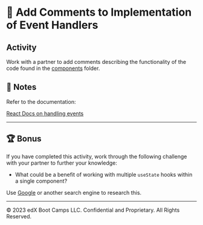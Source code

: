 # 📐 Add Comments to Implementation of Event Handlers

## Activity

Work with a partner to add comments describing the functionality of the code found in the [components](./Unsolved/src/components) folder.

## 📝 Notes

Refer to the documentation:

[React Docs on handling events](https://reactjs.org/docs/handling-events.html)

---

## 🏆 Bonus

If you have completed this activity, work through the following challenge with your partner to further your knowledge:

* What could be a benefit of working with multiple `useState` hooks within a single component?

Use [Google](https://www.google.com) or another search engine to research this.

---
© 2023 edX Boot Camps LLC. Confidential and Proprietary. All Rights Reserved.
